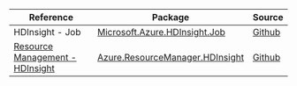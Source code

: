 | Reference | Package | Source |
|---|---|---|
|HDInsight - Job|[Microsoft.Azure.HDInsight.Job](https://www.nuget.org/packages/Microsoft.Azure.HDInsight.Job)|[Github](https://github.com/Azure/azure-sdk-for-net/blob/main/sdk/hdinsight/Microsoft.Azure.HDInsight.Job)|
|[Resource Management - HDInsight](resourcemanager.hdinsight-readme.md)|[Azure.ResourceManager.HDInsight](https://www.nuget.org/packages/Azure.ResourceManager.HDInsight)|[Github](https://github.com/Azure/azure-sdk-for-net/blob/main/sdk/hdinsight/Azure.ResourceManager.HDInsight)|

